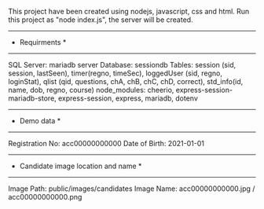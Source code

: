 This project have been created using nodejs, javascript, css and html.
Run this project as "node index.js", the server will be created.

*************************
* Requirments           *
*************************
SQL Server: mariadb server
Database:   sessiondb
Tables:     session (sid, session, lastSeen), timer(regno, timeSec), loggedUser (sid, regno, loginStat), qlist (qid, questions, chA, chB, chC, chD, correct), std_info(id, name, dob, regno, course)
node_modules:   cheerio, express-session-mariadb-store, express-session, express, mariadb, dotenv

*************
* Demo data *
*************
Registration No:    acc00000000000
Date of Birth:      2021-01-01

*************************************
* Candidate image location and name *
*************************************
Image Path: public/images/candidates
Image Name: acc00000000000.jpg / acc00000000000.png
